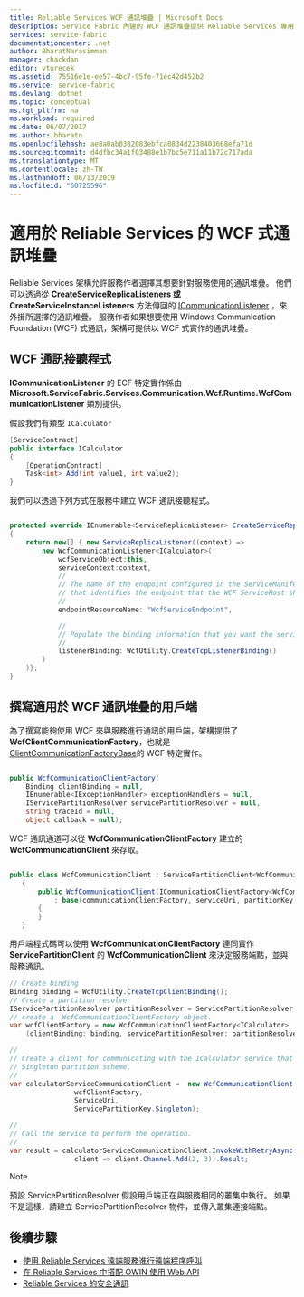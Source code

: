 ```yaml
---
title: Reliable Services WCF 通訊堆疊 | Microsoft Docs
description: Service Fabric 內建的 WCF 通訊堆疊提供 Reliable Services 專用的用戶端服務 WCF 通訊。
services: service-fabric
documentationcenter: .net
author: BharatNarasimman
manager: chackdan
editor: vturecek
ms.assetid: 75516e1e-ee57-4bc7-95fe-71ec42d452b2
ms.service: service-fabric
ms.devlang: dotnet
ms.topic: conceptual
ms.tgt_pltfrm: na
ms.workload: required
ms.date: 06/07/2017
ms.author: bharatn
ms.openlocfilehash: ae8a0ab0382083ebfca0834d2238403668efa71d
ms.sourcegitcommit: d4dfbc34a1f03488e1b7bc5e711a11b72c717ada
ms.translationtype: MT
ms.contentlocale: zh-TW
ms.lasthandoff: 06/13/2019
ms.locfileid: "60725596"
---
```

# <a name="wcf-based-communication-stack-for-reliable-services"></a>適用於 Reliable Services 的 WCF 式通訊堆疊
Reliable Services 架構允許服務作者選擇其想要針對服務使用的通訊堆疊。 他們可以透過從 **CreateServiceReplicaListeners 或 CreateServiceInstanceListeners** 方法傳回的 [ICommunicationListener](service-fabric-reliable-services-communication.md) ，來外掛所選擇的通訊堆疊。 服務作者如果想要使用 Windows Communication Foundation (WCF) 式通訊，架構可提供以 WCF 式實作的通訊堆疊。

## <a name="wcf-communication-listener"></a>WCF 通訊接聽程式
**ICommunicationListener** 的 ECF 特定實作係由 **Microsoft.ServiceFabric.Services.Communication.Wcf.Runtime.WcfCommunicationListener** 類別提供。

假設我們有類型 `ICalculator`

```csharp
[ServiceContract]
public interface ICalculator
{
    [OperationContract]
    Task<int> Add(int value1, int value2);
}
```

我們可以透過下列方式在服務中建立 WCF 通訊接聽程式。

```csharp

protected override IEnumerable<ServiceReplicaListener> CreateServiceReplicaListeners()
{
    return new[] { new ServiceReplicaListener((context) =>
        new WcfCommunicationListener<ICalculator>(
            wcfServiceObject:this,
            serviceContext:context,
            //
            // The name of the endpoint configured in the ServiceManifest under the Endpoints section
            // that identifies the endpoint that the WCF ServiceHost should listen on.
            //
            endpointResourceName: "WcfServiceEndpoint",

            //
            // Populate the binding information that you want the service to use.
            //
            listenerBinding: WcfUtility.CreateTcpListenerBinding()
        )
    )};
}

```

## <a name="writing-clients-for-the-wcf-communication-stack"></a>撰寫適用於 WCF 通訊堆疊的用戶端
為了撰寫能夠使用 WCF 來與服務進行通訊的用戶端，架構提供了 **WcfClientCommunicationFactory**，也就是 [ClientCommunicationFactoryBase](service-fabric-reliable-services-communication.md)的 WCF 特定實作。

```csharp

public WcfCommunicationClientFactory(
    Binding clientBinding = null,
    IEnumerable<IExceptionHandler> exceptionHandlers = null,
    IServicePartitionResolver servicePartitionResolver = null,
    string traceId = null,
    object callback = null);
```

WCF 通訊通道可以從 **WcfCommunicationClientFactory** 建立的 **WcfCommunicationClient** 來存取。

```csharp

public class WcfCommunicationClient : ServicePartitionClient<WcfCommunicationClient<ICalculator>>
   {
       public WcfCommunicationClient(ICommunicationClientFactory<WcfCommunicationClient<ICalculator>> communicationClientFactory, Uri serviceUri, ServicePartitionKey partitionKey = null, TargetReplicaSelector targetReplicaSelector = TargetReplicaSelector.Default, string listenerName = null, OperationRetrySettings retrySettings = null)
           : base(communicationClientFactory, serviceUri, partitionKey, targetReplicaSelector, listenerName, retrySettings)
       {
       }
   }

```

用戶端程式碼可以使用 **WcfCommunicationClientFactory** 連同實作 **ServicePartitionClient** 的 **WcfCommunicationClient** 來決定服務端點，並與服務通訊。

```csharp
// Create binding
Binding binding = WcfUtility.CreateTcpClientBinding();
// Create a partition resolver
IServicePartitionResolver partitionResolver = ServicePartitionResolver.GetDefault();
// create a  WcfCommunicationClientFactory object.
var wcfClientFactory = new WcfCommunicationClientFactory<ICalculator>
    (clientBinding: binding, servicePartitionResolver: partitionResolver);

//
// Create a client for communicating with the ICalculator service that has been created with the
// Singleton partition scheme.
//
var calculatorServiceCommunicationClient =  new WcfCommunicationClient(
                wcfClientFactory,
                ServiceUri,
                ServicePartitionKey.Singleton);

//
// Call the service to perform the operation.
//
var result = calculatorServiceCommunicationClient.InvokeWithRetryAsync(
                client => client.Channel.Add(2, 3)).Result;

```
> [!NOTE]
> 預設 ServicePartitionResolver 假設用戶端正在與服務相同的叢集中執行。 如果不是這樣，請建立 ServicePartitionResolver 物件，並傳入叢集連接端點。
> 
> 

## <a name="next-steps"></a>後續步驟
* [使用 Reliable Services 遠端服務進行遠端程序呼叫](service-fabric-reliable-services-communication-remoting.md)
* [在 Reliable Services 中搭配 OWIN 使用 Web API](service-fabric-reliable-services-communication-webapi.md)
* [Reliable Services 的安全通訊](service-fabric-reliable-services-secure-communication-wcf.md)

